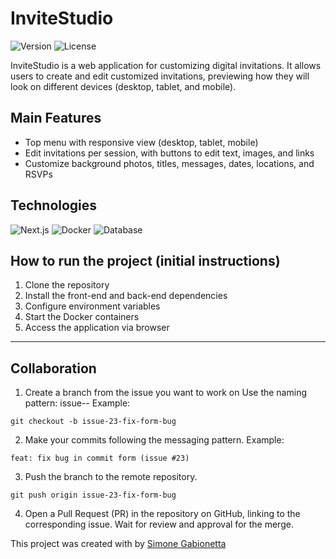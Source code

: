 # InviteStudio
![Version](https://img.shields.io/github/v/tag/SimoneGabionetta/invite-studio?label=version)
![License](https://img.shields.io/github/license/SimoneGabionetta/invite-studio)


InviteStudio is a web application for customizing digital invitations.
It allows users to create and edit customized invitations, previewing how they will look on different devices (desktop, tablet, and mobile).

## Main Features
- Top menu with responsive view (desktop, tablet, mobile)
- Edit invitations per session, with buttons to edit text, images, and links
- Customize background photos, titles, messages, dates, locations, and RSVPs

## Technologies
![Next.js](https://img.shields.io/badge/Next.js-000000?style=for-the-badge&logo=next.js&logoColor=white)
![Docker](https://img.shields.io/badge/Docker-2496ED?style=for-the-badge&logo=docker&logoColor=white)
![Database](https://img.shields.io/badge/Database-TBD-lightgrey?style=for-the-badge)


## How to run the project (initial instructions)
1. Clone the repository
2. Install the front-end and back-end dependencies
3. Configure environment variables
4. Start the Docker containers
5. Access the application via browser

---

## Collaboration

1. Create a branch from the issue you want to work on
Use the naming pattern:
issue-<number>-<short-description>
Example:
```
git checkout -b issue-23-fix-form-bug
```
2. Make your commits following the messaging pattern.
Example:
```
feat: fix bug in commit form (issue #23)
```

3. Push the branch to the remote repository.
```
git push origin issue-23-fix-form-bug
```
4. Open a Pull Request (PR) in the repository on GitHub, linking to the corresponding issue.
Wait for review and approval for the merge.

This project was created with by [Simone Gabionetta
](https://www.linkedin.com/in/smgabionetta/)
